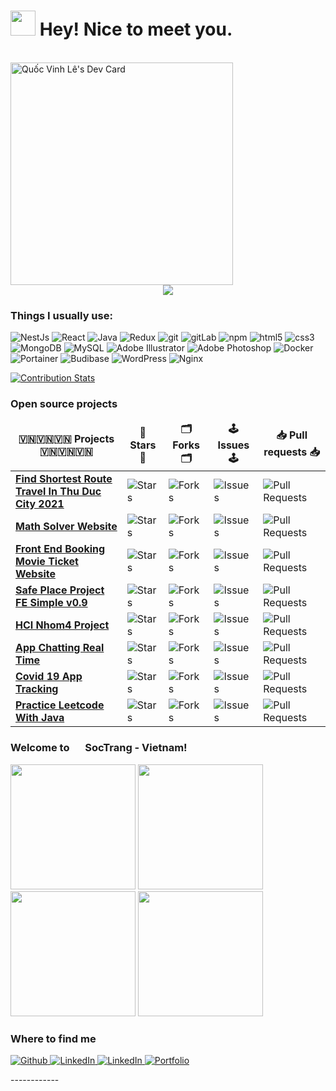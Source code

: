 <h1><img src="https://emojis.slackmojis.com/emojis/images/1643514591/5948/bongo_blob.gif?1643514591" width="40"/> Hey! Nice to meet you.</h1>
<br>
<a href="https://app.daily.dev/quocvinh154"><img src="https://api.daily.dev/devcards/v2/LKf5EOTdGtrLtKSEGWWzs.png?r=4fm" width="356" alt="Quốc Vinh Lê's Dev Card"/></a>
<br>

<div id="header" align="center">
<img src="https://media.giphy.com/media/mTPjPA6SSXgTsnZ1Dh/giphy.gif">
</div>
<h3>Things I usually use:</h3>
<p>
	<img alt="NestJs" src="https://img.shields.io/badge/-Nest-45s2d8?style=flat-square&logo=react&logoColor=white" />
  <img alt="React" src="https://img.shields.io/badge/-React-45b8d8?style=flat-square&logo=react&logoColor=white" />
<img alt="Java" src="https://img.shields.io/badge/-Java-42bad8?style=flat-square&logo=openjdk&logoColor=white" />
  <img alt="Redux" src="https://img.shields.io/badge/-Redux-764ABC?style=flat-square&logo=redux&logoColor=white" />
  <img alt="git" src="https://img.shields.io/badge/-Git-F05032?style=flat-square&logo=git&logoColor=white" />
  <img alt="gitLab" src="https://img.shields.io/badge/-Gitlab-F35555?style=flat-square&logo=gitlab&logoColor=white" />
  <img alt="npm" src="https://img.shields.io/badge/-NPM-CB3837?style=flat-square&logo=npm&logoColor=white" />
  <img alt="html5" src="https://img.shields.io/badge/-HTML5-E34F26?style=flat-square&logo=html5&logoColor=white" />
  <img alt="css3" src="https://img.shields.io/badge/-CSS3-C32323?style=flat-square&logo=css3&logoColor=white" />
  <img alt="MongoDB" src="https://img.shields.io/badge/-MongoDB-13aa52?style=flat-square&logo=mongodb&logoColor=white" />
  <img alt="MySQL" src="https://img.shields.io/badge/MySQL-E12345?style=flat-square&logo=mysql&logoColor=white"/>
  <img alt="Adobe Illustrator" src="https://img.shields.io/badge/Adobe-Illustrator-A23433?style=flat-square&logo=illustrator&logoColor=white"/>
  <img alt="Adobe Photoshop" src="https://img.shields.io/badge/Adobe-Photoshop-B21244?style=flat-square&logo=photoshop&logoColor=white"/>
<img alt="Docker" src="https://img.shields.io/badge/-Docker-0ac6ff?style=flat-square&logo=docker&logoColor=white" />
<img alt="Portainer" src="https://img.shields.io/badge/-Portainer-0a1bff?style=flat-square&logo=portainer&logoColor=white" />
<img alt="Budibase" src="https://img.shields.io/badge/-Budibase-131314?style=flat-square&logo=budibase&logoColor=white" />
<img alt="WordPress" src="https://img.shields.io/badge/-WordPress-080852?style=flat-square&logo=wordpress&logoColor=white" />
<img alt="Nginx" src="https://img.shields.io/badge/-Nginx-f05213?style=flat-square&logo=nginx&logoColor=white" />
</p>

[![Contribution Stats](https://github-contribution-stats.vercel.app/api/?username=lequocvinh15042001)](https://github.com/LordDashMe/github-contribution-stats/)

<h3>Open source projects</h3>
<table>
  <thead align="center">
    <tr border: none;>
      <td><b>️🇻🇳🇻🇳🇻🇳 Projects 🇻🇳🇻🇳🇻🇳</b></td>
      <td><b>🌟 Stars 🌟</b></td>
      <td><b>🗂 Forks 🗂</b></td>
      <td><b>🕹 Issues 🕹</b></td>
      <td><b>📥 Pull requests 📥</b></td>
    </tr>
  </thead>
  <tbody>
    <tr>
      <td><a href="https://github.com/lequocvinh15042001/Find-Shortest-Route-Travel-In-Thu-Duc-City-2021"><b>Find Shortest Route Travel In Thu Duc City 2021</b></a></td>
      <td><img alt="Stars" src="https://img.shields.io/github/stars/lequocvinh15042001/Find-Shortest-Route-Travel-In-Thu-Duc-City-2021?style=flat-square&labelColor=343b41"/></td>
      <td><img alt="Forks" src="https://img.shields.io/github/forks/lequocvinh15042001/Find-Shortest-Route-Travel-In-Thu-Duc-City-2021?style=flat-square&labelColor=343b41"/></td>
      <td><img alt="Issues" src="https://img.shields.io/github/issues/lequocvinh15042001/Find-Shortest-Route-Travel-In-Thu-Duc-City-2021?style=flat-square&labelColor=343b41"/></td>
      <td><img alt="Pull Requests" src="https://img.shields.io/github/issues-pr/lequocvinh15042001/Find-Shortest-Route-Travel-In-Thu-Duc-City-2021?style=flat-square&labelColor=343b41"/></td>
    </tr>
	<tr>
      <td><a href="https://github.com/lequocvinh15042001/mathSolverVN"><b>Math Solver Website</b></a></td>
      <td><img alt="Stars" src="https://img.shields.io/github/stars/lequocvinh15042001/mathSolverVN?style=flat-square&labelColor=343b41"/></td>
      <td><img alt="Forks" src="https://img.shields.io/github/forks/lequocvinh15042001/mathSolverVN?style=flat-square&labelColor=343b41"/></td>
      <td><img alt="Issues" src="https://img.shields.io/github/issues/lequocvinh15042001/mathSolverVN?style=flat-square&labelColor=343b41"/></td>
      <td><img alt="Pull Requests" src="https://img.shields.io/github/issues-pr/lequocvinh15042001/mathSolverVN?style=flat-square&labelColor=343b41"/></td>
    </tr>
    <tr>
      <td><a href="https://github.com/lequocvinh15042001/Project_movie_ticket_booking_T11"><b>Front End Booking Movie Ticket Website</b></a></td>
      <td><img alt="Stars" src="https://img.shields.io/github/stars/lequocvinh15042001/Project_movie_ticket_booking_T11?style=flat-square&labelColor=343b41"/></td>
      <td><img alt="Forks" src="https://img.shields.io/github/forks/lequocvinh15042001/Project_movie_ticket_booking_T11?style=flat-square&labelColor=343b41"/></td>
      <td><img alt="Issues" src="https://img.shields.io/github/issues/lequocvinh15042001/Project_movie_ticket_booking_T11?style=flat-square&labelColor=343b41"/></td>
      <td><img alt="Pull Requests" src="https://img.shields.io/github/issues-pr/lequocvinh15042001/Project_movie_ticket_booking_T11?style=flat-square&labelColor=343b41"/></td>
    </tr>
    <tr>
      <td><a href="https://github.com/lequocvinh15042001/safep"><b>Safe Place Project FE Simple v0.9</b></a></td>
      <td><img alt="Stars" src="https://img.shields.io/github/stars/lequocvinh15042001/safep?style=flat-square&labelColor=343b41"/></td>
      <td><img alt="Forks" src="https://img.shields.io/github/forks/lequocvinh15042001/safep?style=flat-square&labelColor=343b41"/></td>
      <td><img alt="Issues" src="https://img.shields.io/github/issues/lequocvinh15042001/safep?style=flat-square&labelColor=343b41"/></td>
      <td><img alt="Pull Requests" src="https://img.shields.io/github/issues-pr/lequocvinh15042001/safep?style=flat-square&labelColor=343b41"/></td>
    </tr>
	  <tr>
      <td><a href="https://github.com/lequocvinh15042001/HCI_Nhom4_Project"><b>HCI Nhom4 Project</b></a></td>
      <td><img alt="Stars" src="https://img.shields.io/github/stars/lequocvinh15042001/HCI_Nhom4_Project?style=flat-square&labelColor=343b41"/></td>
      <td><img alt="Forks" src="https://img.shields.io/github/forks/lequocvinh15042001/HCI_Nhom4_Project?style=flat-square&labelColor=343b41"/></td>
      <td><img alt="Issues" src="https://img.shields.io/github/issues/lequocvinh15042001/HCI_Nhom4_Project?style=flat-square&labelColor=343b41"/></td>
      <td><img alt="Pull Requests" src="https://img.shields.io/github/issues-pr/lequocvinh15042001/HCI_Nhom4_Project?style=flat-square&labelColor=343b41"/></td>
    </tr>
	<tr>
      <td><a href="https://github.com/lequocvinh15042001/DO_AN_MOBILE_CHATTING_APP_REALTIME"><b>App Chatting Real Time</b></a></td>
      <td><img alt="Stars" src="https://img.shields.io/github/stars/lequocvinh15042001/DO_AN_MOBILE_CHATTING_APP_REALTIME?style=flat-square&labelColor=343b41"/></td>
      <td><img alt="Forks" src="https://img.shields.io/github/forks/lequocvinh15042001/DO_AN_MOBILE_CHATTING_APP_REALTIME?style=flat-square&labelColor=343b41"/></td>
      <td><img alt="Issues" src="https://img.shields.io/github/issues/lequocvinh15042001/DO_AN_MOBILE_CHATTING_APP_REALTIME?style=flat-square&labelColor=343b41"/></td>
      <td><img alt="Pull Requests" src="https://img.shields.io/github/issues-pr/lequocvinh15042001/DO_AN_MOBILE_CHATTING_APP_REALTIME?style=flat-square&labelColor=343b41"/></td>
    </tr>
<tr>
      <td><a href="https://github.com/lequocvinh15042001/Covid-19-App-Tracking"><b>Covid 19 App Tracking</b></a></td>
      <td><img alt="Stars" src="https://img.shields.io/github/stars/lequocvinh15042001/Covid-19-App-Tracking?style=flat-square&labelColor=343b41"/></td>
      <td><img alt="Forks" src="https://img.shields.io/github/forks/lequocvinh15042001/Covid-19-App-Tracking?style=flat-square&labelColor=343b41"/></td>
      <td><img alt="Issues" src="https://img.shields.io/github/issues/lequocvinh15042001/Covid-19-App-Tracking?style=flat-square&labelColor=343b41"/></td>
      <td><img alt="Pull Requests" src="https://img.shields.io/github/issues-pr/lequocvinh15042001/Covid-19-App-Tracking?style=flat-square&labelColor=343b41"/></td>
    </tr>
	  
<tr>
      <td><a href="https://github.com/lequocvinh15042001/leetcode"><b>Practice Leetcode With Java</b></a></td>
      <td><img alt="Stars" src="https://img.shields.io/github/stars/lequocvinh15042001/leetcode?style=flat-square&labelColor=343b41"/></td>
      <td><img alt="Forks" src="https://img.shields.io/github/forks/lequocvinh15042001/leetcode?style=flat-square&labelColor=343b41"/></td>
      <td><img alt="Issues" src="https://img.shields.io/github/issues/lequocvinh15042001/leetcode?style=flat-square&labelColor=343b41"/></td>
      <td><img alt="Pull Requests" src="https://img.shields.io/github/issues-pr/lequocvinh15042001/leetcode?style=flat-square&labelColor=343b41"/></td>
    </tr>
  </tbody>
</table>

<h3>Welcome to <img src="https://user-images.githubusercontent.com/70852643/205022108-d4ff07fe-cda6-48bd-83c0-85519708e889.png" width="17"/> SocTrang - Vietnam! </h3>
<p>
	<img width="200" src="https://upload.wikimedia.org/wikipedia/commons/5/5f/B%C6%B0u_%C4%91i%E1%BB%87n_S%C3%B3c_Tr%C4%83ng.jpg" /> 
	<img width="200" src="https://vcdn1-dulich.vnecdn.net/2021/02/23/tuong-phat-nam-som-rong.jpg?w=1200&h=0&q=100&dpr=1&fit=crop&s=FOwxi2_K9VhTjLD06TpOSg" /> 
	<img width="200" src="https://thamhiemmekong.com/wp-content/uploads/2020/05/cu-lao-dung-soc-trang.jpg" />
	<img width="200" src="https://hilmedia.vn/wp-content/uploads/2021/07/Cu-Lao-Dung-1.jpg" />
</p>
<h3>Where to find me</h3>
<p>
	<a href="https://github.com/lequocvinh15042001" target="_blank">
		<img alt="Github" src="https://img.shields.io/badge/GitHub-%2312100E.svg?&style=for-the-badge&logo=Github&logoColor=white" />
	</a> 
	<a href="https://www.linkedin.com/in/vinhlqit1541/" target="_blank">
		<img alt="LinkedIn" src="https://img.shields.io/badge/linkedin-%230077B5.svg?&style=for-the-badge&logo=linkedin&logoColor=white" />
	</a> 
	<a href="https://www.facebook.com/vinhlq.it" target="_blank">
		<img alt="LinkedIn" src="https://img.shields.io/badge/facebook-%232851A3.svg?&style=for-the-badge&logo=facebook&logoColor=white" />
	</a>
	<a href="https://62c92ffbac1c7d3ab3874f32--vinh-info.netlify.app" target="_blank">
		<img alt="Portfolio" src="https://img.shields.io/badge/vinh-portfolio-brightgreen" />
	</a>
</p>
------------
